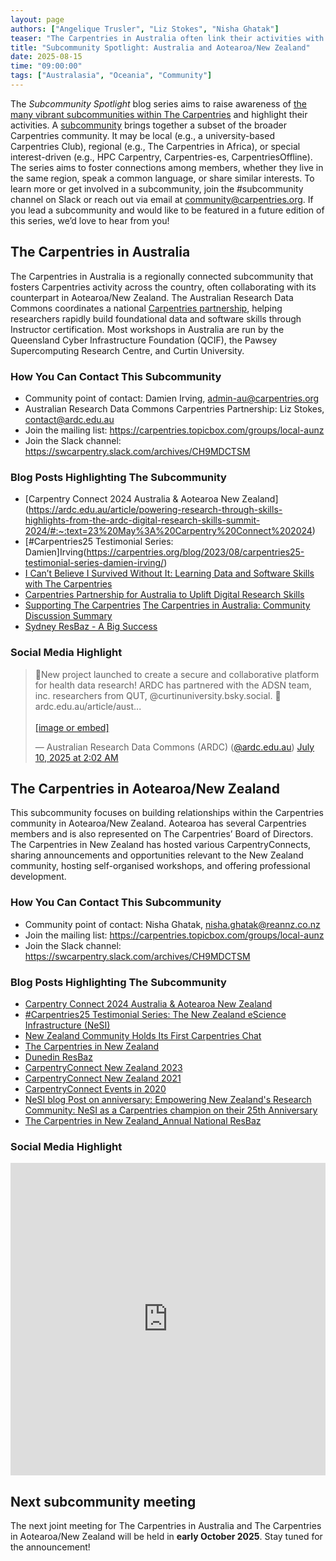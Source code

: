 ```yaml
---
layout: page
authors: ["Angelique Trusler", "Liz Stokes", "Nisha Ghatak"]
teaser: "The Carpentries in Australia often link their activities with the equivalent subcommunity in Aotearoa/New Zealand."
title: "Subcommunity Spotlight: Australia and Aotearoa/New Zealand"
date: 2025-08-15
time: "09:00:00"
tags: ["Australasia", "Oceania", "Community"]
---
```


The *Subcommunity Spotlight* blog series aims to raise awareness of [the many vibrant subcommunities within The Carpentries](https://carpentries.org/community/get-connected/#subcommunities) and highlight their activities. A [subcommunity](https://carpentries.org/community/get-connected/) brings together a subset of the broader Carpentries community. It may be local (e.g., a university-based Carpentries Club), regional (e.g., The Carpentries in Africa), or special interest-driven (e.g., HPC Carpentry, Carpentries-es, CarpentriesOffline). The series aims to foster connections among members, whether they live in the same region, speak a common language, or share similar interests.
To learn more or get involved in a subcommunity, join the #subcommunity channel on Slack or reach out via email at [community@carpentries.org](mailto:community@carpentries.org). If you lead a subcommunity and would like to be featured in a future edition of this series, we’d love to hear from you!

## The Carpentries in Australia

The Carpentries in Australia is a regionally connected subcommunity that fosters Carpentries activity across the country, often collaborating with its counterpart in Aotearoa/New Zealand.
The Australian Research Data Commons coordinates a national [Carpentries partnership](https://ardc.edu.au/project/the-carpentries-partnership/), helping researchers rapidly build foundational data and software skills through Instructor certification. Most workshops in Australia are run by the Queensland Cyber Infrastructure Foundation (QCIF), the Pawsey Supercomputing Research Centre, and Curtin University.

### How You Can Contact This Subcommunity
- Community point of contact: Damien Irving, admin-au@carpentries.org 
- Australian Research Data Commons Carpentries Partnership: Liz Stokes, contact@ardc.edu.au 
- Join the mailing list: https://carpentries.topicbox.com/groups/local-aunz 
- Join the Slack channel: https://swcarpentry.slack.com/archives/CH9MDCTSM

### Blog Posts Highlighting The Subcommunity
- [Carpentry Connect 2024 Australia & Aotearoa New Zealand] (https://ardc.edu.au/article/powering-research-through-skills-highlights-from-the-ardc-digital-research-skills-summit-2024/#:~:text=23%20May%3A%20Carpentry%20Connect%202024)
- [#Carpentries25 Testimonial Series: Damien]Irving(https://carpentries.org/blog/2023/08/carpentries25-testimonial-series-damien-irving/)
- [I Can’t Believe I Survived Without It: Learning Data and Software Skills with The Carpentries](https://ardc.edu.au/article/i-cant-believe-i-survived-without-it-learning-data-and-software-skills-with-the-carpentries)
- [Carpentries Partnership for Australia to Uplift Digital Research Skills](https://ardc.edu.au/project/the-carpentries-partnership/)
- [Supporting The Carpentries](https://carpentries.org/blog/2019/09/supporting-the-carpentries/)
[The Carpentries in Australia: Community Discussion Summary](https://carpentries.org/blog/2019/05/aus-community-call-summary/) 
- [Sydney ResBaz - A Big Success](https://carpentries.org/blog/2018/07/resbaz-sydney/)

### Social Media Highlight
<blockquote class="bluesky-embed" data-bluesky-uri="at://did:plc:wks7m2r2wtveh4nzyw4hsocs/app.bsky.feed.post/3ltkzovdtps2z" data-bluesky-cid="bafyreif73k433uvmhai6qq35lv2bvwekmfamktye25ursmm7i23zgxhfua" data-bluesky-embed-color-mode="system"><p lang="en">📣New project launched to create a secure and collaborative platform for health data research!
ARDC has partnered with the ADSN team, inc. researchers from QUT, @curtinuniversity.bsky.social.
🔗 ardc.edu.au/article/aust...<br><br><a href="https://bsky.app/profile/did:plc:wks7m2r2wtveh4nzyw4hsocs/post/3ltkzovdtps2z?ref_src=embed">[image or embed]</a></p>&mdash; Australian Research Data Commons (ARDC) (<a href="https://bsky.app/profile/did:plc:wks7m2r2wtveh4nzyw4hsocs?ref_src=embed">@ardc.edu.au</a>) <a href="https://bsky.app/profile/did:plc:wks7m2r2wtveh4nzyw4hsocs/post/3ltkzovdtps2z?ref_src=embed">July 10, 2025 at 2:02 AM</a></blockquote><script async src="https://embed.bsky.app/static/embed.js" charset="utf-8"></script>


## The Carpentries in Aotearoa/New Zealand

This subcommunity focuses on building relationships within the Carpentries community in Aotearoa/New Zealand. Aotearoa has several Carpentries members and is also represented on The Carpentries’ Board of Directors. The Carpentries in New Zealand has hosted various CarpentryConnects, sharing announcements and opportunities relevant to the New Zealand community, hosting self-organised workshops, and offering professional development.

### How You Can Contact This Subcommunity
- Community point of contact: Nisha Ghatak, nisha.ghatak@reannz.co.nz
- Join the mailing list: https://carpentries.topicbox.com/groups/local-aunz 
- Join the Slack channel: https://swcarpentry.slack.com/archives/CH9MDCTSM

### Blog Posts Highlighting The Subcommunity
- [Carpentry Connect 2024 Australia & Aotearoa New Zealand](https://ardc.edu.au/article/powering-research-through-skills-highlights-from-the-ardc-digital-research-skills-summit-2024/#:~:text=23%20May%3A%20Carpentry%20Connect%202024)
- [#Carpentries25 Testimonial Series: The New Zealand eScience Infrastructure (NeSI)](https://carpentries.org/blog/2023/08/nesi-as-a-carpentries-champion/)
- [New Zealand Community Holds Its First Carpentries Chat](https://carpentries.org/blog/2019/09/first-nz-carpentries-chat/)
- [The Carpentries in New Zealand](https://carpentries.org/blog/2019/03/NZ_CommunityCall_post/)
- [Dunedin ResBaz](https://carpentries.org/blog/2018/07/resbaz-dunedin/)
- [CarpentryConnect New Zealand 2023](https://www.eresearchnz2023.org.nz/what-is-eresearch-nz/)
- [CarpentryConnect New Zealand 2021](https://www.nesi.org.nz/news/2021/02highlights-carpentry-connect-2021-bringing-together-new-zealands-digital-skills) 
- [CarpentryConnect Events in 2020](https://carpentries.org/blog/2020/01/carpentryconnect-events-2020/)
- [NeSI blog Post on anniversary: Empowering New Zealand's Research Community: NeSI as a Carpentries champion on their 25th Anniversary](https://www.nesi.org.nz/news/2023/08/empowering-new-zealands-research-community-nesi-carpentries-champion-their-25th)
- [The Carpentries in New Zealand_Annual National ResBaz]( https://resbaz.auckland.ac.nz/)

### Social Media Highlight

<iframe src="https://www.linkedin.com/embed/feed/update/urn:li:share:7348116120408596481" 
        height="500" 
        width="100%" 
        frameborder="0" 
        allowfullscreen="" 
        title="LinkedIn Post"></iframe>


## Next subcommunity meeting

The next joint meeting for The Carpentries in Australia and The Carpentries in Aotearoa/New Zealand will be held in **early October 2025**. Stay tuned for the announcement!
